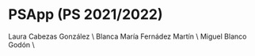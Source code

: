 # PSApp (PS 2021/2022)

Laura Cabezas González \\
Blanca María Fernádez Martín \\
Miguel Blanco Godón \\
